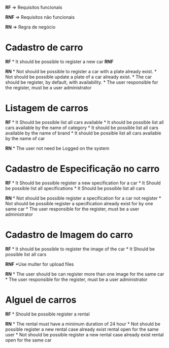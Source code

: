**RF** => Requisitos funcionais

**RNF** => Requisitos não funcionais

**RN** => Regra de negócio

# Cadastro de carro

**RF**
    * It should be possible to register a new car
**RNF**

**RN** 
    * Not should be possible to register a car with a plate already exist.
    * Not should be possible update a plate of a car already exist.
    * The car should be register, by default, with availability.
    * The user responsible for the register, must be a user administrator

# Listagem de carros

**RF**
    * It Should be possible list all cars available
    * It should be possible list all cars available by the name of category
    * It should be possible list all cars available by the name of brand
    * It should be possible list all cars available by the name of car

**RN** 
    * The user not need be Logged on the system

# Cadastro de Especificação no carro
**RF**
    * It Should be possible register a new specification for a car
    * It Should be possible list all specifications
    * It Should be possible list all cars

**RN** 
    * Not should be possible register a specification for a car not register
    * Not should be possible register a specification already exist for by one same car 
    * The user responsible for the register, must be a user administrator

# Cadastro de Imagem do carro

**RF**
    * It should be possible to register the image of the car
    * It Should be possible list all cars

**RNF**
    *Use multer for upload files

**RN** 
    * The user should be can register more than one image for the same car
    * The user responsible for the register, must be a user administrator

# Alguel de carros
**RF**
    * Should be possible register a rental

**RN** 
    * The rental must have a minimum duration of 24 hour
    * Not should be possible register a new rental case already exist rental open for the same user
    * Not should be possible register a new rental case already exist rental open for the same car